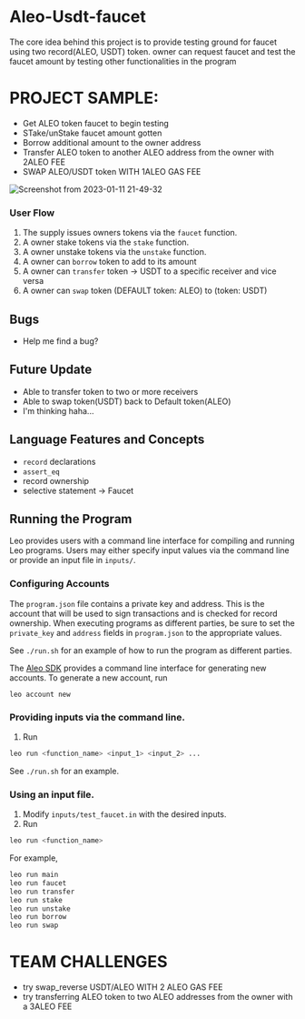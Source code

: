 # Aleo-Usdt-faucet
The core idea behind this project is to provide testing ground for faucet using two record(ALEO, USDT) token. owner can request faucet and test the faucet amount by testing other functionalities in the program 

# PROJECT SAMPLE:
* Get ALEO token faucet to begin testing
* STake/unStake faucet amount gotten 
* Borrow additional amount to the owner address
* Transfer ALEO token to another ALEO address from the owner with 2ALEO FEE
* SWAP ALEO/USDT token WITH 1ALEO GAS FEE


![Screenshot from 2023-01-11 21-49-32](https://user-images.githubusercontent.com/24855083/212211398-4af7ec98-992f-4ca1-b18c-af862c1257f0.png)



### User Flow
1. The supply issues owners tokens via the `faucet` function.
2. A owner stake tokens via the `stake` function.
3. A owner unstake tokens via the `unstake` function.
4. A owner can `borrow` token to add to its amount
5. A owner can `transfer` token -> USDT to a specific receiver and vice versa
6. A owner can `swap` token (DEFAULT token: ALEO) to (token: USDT)


## Bugs

- Help me find a bug?


## Future Update
- Able to transfer token to two or more receivers
- Able to swap token(USDT) back to Default token(ALEO)
- I'm thinking haha...

## Language Features and Concepts
- `record` declarations
- `assert_eq`
- record ownership
- selective statement -> Faucet


## Running the Program

Leo provides users with a command line interface for compiling and running Leo programs.
Users may either specify input values via the command line or provide an input file in `inputs/`.

### Configuring Accounts
The `program.json` file contains a private key and address.
This is the account that will be used to sign transactions and is checked for record ownership.
When executing programs as different parties, be sure to set the `private_key` and `address` fields in `program.json` to the appropriate values.


See `./run.sh` for an example of how to run the program as different parties.


The [Aleo SDK](https://github.com/AleoHQ/leo/tree/testnet3) provides a command line interface for generating new accounts.
To generate a new account, run
```
leo account new
```


### Providing inputs via the command line.
1. Run
```bash
leo run <function_name> <input_1> <input_2> ...
```
See `./run.sh` for an example.


### Using an input file.
1. Modify `inputs/test_faucet.in` with the desired inputs.
2. Run
```bash
leo run <function_name>
```
For example,
```bash
leo run main
leo run faucet
leo run transfer
leo run stake
leo run unstake
leo run borrow
leo run swap
```



# TEAM CHALLENGES
* try swap_reverse USDT/ALEO WITH 2 ALEO GAS FEE
* try transferring ALEO token to two ALEO addresses from the owner with a 3ALEO FEE
